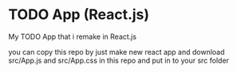 <h1>TODO App (React.js)</h1>
<p>My TODO App that i remake in React.js</p>
<p>you can copy this repo by just make new react app and download src/App.js and src/App.css in this repo and put in to your src folder</p>
